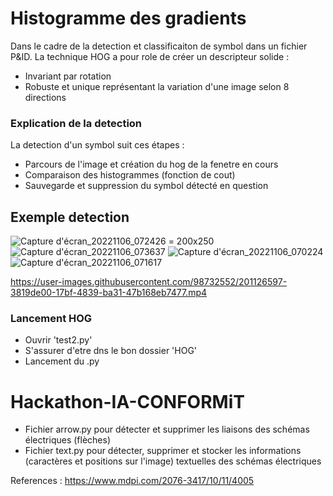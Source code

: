 
# Histogramme des gradients #
Dans le cadre de la detection et classificaiton de symbol dans un fichier P&ID.
La technique HOG a pour role de créer un descripteur solide :
- Invariant par rotation
- Robuste et unique représentant la variation d'une image selon 8 directions

### Explication de la detection ###
La detection d'un symbol suit ces étapes :
- Parcours de l'image et création du hog de la fenetre en cours
- Comparaison des histogrammes (fonction de cout)
- Sauvegarde et suppression du symbol détecté en question

## Exemple detection #
![Capture d'écran_20221106_072426](https://user-images.githubusercontent.com/98732552/201128761-7fe5ae57-1497-453d-bae2-1a1350ac5f2a.png) = 200x250 
![Capture d'écran_20221106_073637](https://user-images.githubusercontent.com/98732552/201128806-e59049e0-6da5-4852-bac1-eb64696d41b6.png)
![Capture d'écran_20221106_070224](https://user-images.githubusercontent.com/98732552/201128917-fa240868-3427-4f33-b2c7-021a282a0a1d.png)
![Capture d'écran_20221106_071617](https://user-images.githubusercontent.com/98732552/201128997-af69d8c6-9c1a-4bf5-b4a6-a270ad0da92f.png)

https://user-images.githubusercontent.com/98732552/201126597-3819de00-17bf-4839-ba31-47b168eb7477.mp4


### Lancement HOG ###
- Ouvrir 'test2.py'
- S'assurer d'etre dns le bon dossier 'HOG'
- Lancement du .py



# Hackathon-IA-CONFORMiT
- Fichier arrow.py pour détecter et supprimer les liaisons des schémas électriques (flèches)
- Fichier text.py pour détecter, supprimer et stocker les informations (caractères et positions sur l'image) textuelles des schémas électriques



References :
https://www.mdpi.com/2076-3417/10/11/4005

